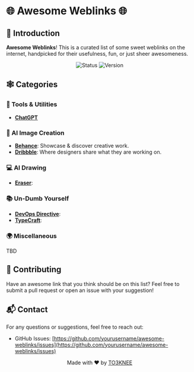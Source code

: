 # 🌐 Awesome Weblinks 🌐

## 🚀 Introduction

**Awesome Weblinks**! This is a curated list of some sweet weblinks on the internet, handpicked for their usefulness, fun, or just sheer awesomeness. 

<div align="center">

![Status](https://img.shields.io/badge/status-updating-blue)
![Version](https://img.shields.io/badge/version-1.0.0-green)

</div>

## 🕸️ Categories

### 🔧 Tools & Utilities
- **[ChatGPT](https://chatgpt.com)**

### 🎨 AI Image Creation
- **[Behance](https://www.behance.net)**: Showcase & discover creative work.
- **[Dribbble](https://www.dribbble.com)**: Where designers share what they are working on.

### 💻 AI Drawing
- **[Eraser](https://app.eraser.io)**:

### 📚 Un-Dumb Yourself
- **[DevOps Directive](https://www.youtube.com/@DevOpsDirective)**:
- **[TypeCraft](https://www.youtube.com/@typecraft_dev)**: 

### 🌍 Miscellaneous
TBD

## 🌟 Contributing

Have an awesome link that you think should be on this list? Feel free to submit a pull request or open an issue with your suggestion!

## 📬 Contact

For any questions or suggestions, feel free to reach out:

- GitHub Issues: [https://github.com/yourusername/awesome-weblinks/issues](https://github.com/yourusername/awesome-weblinks/issues)

<div align="center">

Made with ❤️ by [TO3KNEE](https://github.com/to3knee)

</div>
